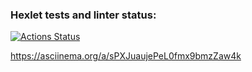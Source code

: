 ### Hexlet tests and linter status:
[![Actions Status](https://github.com/Calipso15/frontend-project-44/workflows/hexlet-check/badge.svg)](https://github.com/Calipso15/frontend-project-44/actions)

https://asciinema.org/a/sPXJuaujePeL0fmx9bmzZaw4k